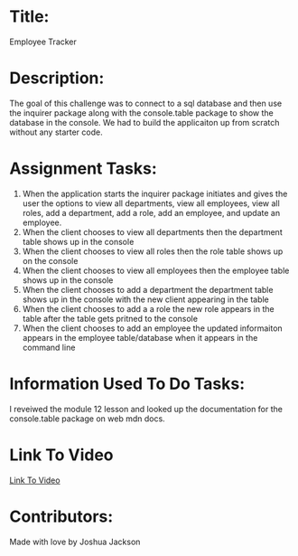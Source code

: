 # Title:
Employee Tracker

# Description: 
The goal of this challenge was to connect to a sql database and then use the inquirer package along with the console.table package to show the database in the console. We had to build the applicaiton up from scratch without any starter code.

# Assignment Tasks:
1. When the application starts the inquirer package initiates and gives the user the options to view all departments, view all employees, view all roles, add a department, add a role, add an employee, and update an employee.
2. When the client chooses to view all departments then the department table shows up in the console
3. When the client chooses to view all roles then the role table shows up on the console
4. When the client chooses to view all employees then the employee table shows up in the console
5. When the client chooses to add a department the department table shows up in the console with the new client appearing in the table
6. When the client chooses to add a a role the new role appears in the table after the table gets pritned to the console
7. When the client chooses to add an employee the updated informaiton appears in the employee table/database when it appears in the command line

# Information Used To Do Tasks:
I reveiwed the module 12 lesson and looked up the documentation for the console.table package on web mdn docs. 

# Link To Video
<a href="https://watch.screencastify.com/v/QILozKZORSv0QhPIT7eg">Link To Video</a>

# Contributors:
Made with love by Joshua Jackson